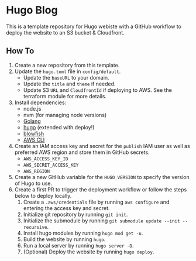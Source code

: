 # Hugo Blog

This is a template repository for Hugo webiste with a GitHub workflow to deploy the website to an S3 bucket & Cloudfront.

## How To

1. Create a new repository from this template.
2. Update the `hugo.toml` file in `config/default`.
   - Update the `baseURL` to your domain.
   - Update the `title` and `theme` if needed.
   - Update S3 `URL` and `CloudfrontId` if deploying to AWS. See the terraform module for more details.
3. Install dependencies:
   - node.js
   - nvm (for managing node versions)
   - [Golang](https://go.dev/doc/install)
   - [hugo](https://gohugo.io/installation/) (extended with deploy!)
   - [blowfish](https://blowfish.page/docs/getting-started/)
   - [AWS CLI](https://docs.aws.amazon.com/cli/latest/userguide/getting-started-install.html)
4. Create an IAM access key and secret for the `publish` IAM user as well as preferred AWS region and store them in GitHub secrets.
   - `AWS_ACCESS_KEY_ID`
   - `AWS_SECRET_ACCESS_KEY`
   - `AWS_REGION`
5. Create a new GitHub variable for the `HUGO_VERSION` to specify the version of Hugo to use.
6. Create a first PR to trigger the deployment workflow or follow the steps below to deploy locally.
   1. Create a `.aws/credentials` file by running `aws configure` and entering the access key and secret.
   2. Initialize git repository by running `git init`.
   3. Initialize the submodule by running `git submodule update --init --recursive`.
   4. Install hugo modules by running `hugo mod get -u`.
   5. Build the website by running `hugo`.
   6. Run a local server by running `hugo server -D`.
   7. (Optional) Deploy the website by running `hugo deploy`.